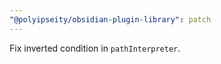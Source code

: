 ```yaml
---
"@polyipseity/obsidian-plugin-library": patch
---
```


Fix inverted condition in `pathInterpreter`.

